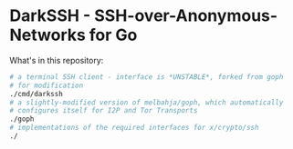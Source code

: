 DarkSSH - SSH-over-Anonymous-Networks for Go
============================================

What's in this repository:

```bash        
# a terminal SSH client - interface is *UNSTABLE*, forked from goph
# for modification
./cmd/darkssh
# a slightly-modified version of melbahja/goph, which automatically
# configures itself for I2P and Tor Transports
./goph
# implementations of the required interfaces for x/crypto/ssh
./
```
